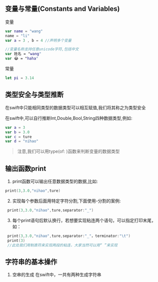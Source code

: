 ## 变量与常量(Constants and Variables)

变量
```swift
var name = "wang"
name = "li"
var a = 3 , b = 4 //声明多个变量

//变量名称支持任意unicode字符,包括中文
var 姓名 = "wang"
var 😂 = "haha"
```

常量
```swift
let pi = 3.14
```

## 类型安全与类型推断

在swift中只能相同类型的数据类型可以相互赋值,我们将其称之为类型安全

在swift中,可以自行推断Int,Double,Bool,String四种数据类型,例如:
```swift
var a = 3
var b = 3.0
var c = ture
var d = "nihao"
```
>注意,我们可以用type(of:  )函数来判断变量的数据类型

## 输出函数print

 1. print函数可以输出任意数据类型的数据,比如:

 ```swift
 print(3,3.0,"nihao",ture)
 ```

2. 实现每个参数后面用特定字符分割,下面使用-分割的案例:

```swift
 print(3,3.0,"nihao",ture,separator:"_")
 ```

 3. 每个print语句后默认换行，若想要实现粘连两个语句，可以指定打印末尾，如：

```swift
 print(3,3.0,"nihao",ture,separator:"_"，terminator:"\t")
 print(3)
 //此处我们用制表符来实现两段的粘连，大家当然可以用“ ”来实现
 ```

## 字符串的基本操作

1. 空串的生成
   在swift中，一共有两种生成字符串